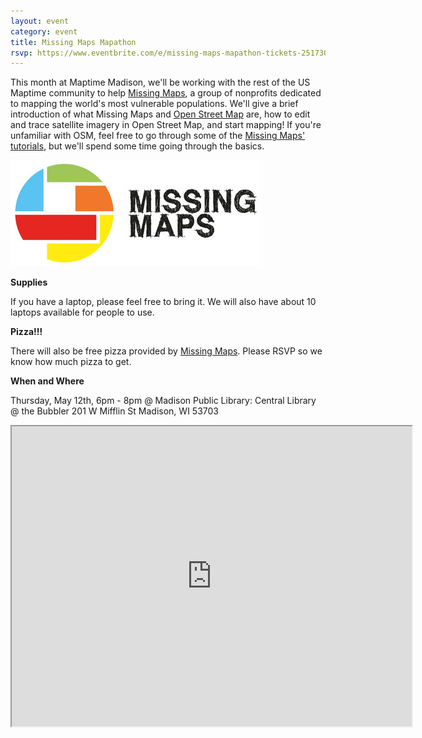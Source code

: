```yaml
---
layout: event
category: event
title: Missing Maps Mapathon
rsvp: https://www.eventbrite.com/e/missing-maps-mapathon-tickets-25173007142
---
```


This month at Maptime Madison, we'll be working with the rest of the US Maptime community to help [Missing Maps](http://www.missingmaps.org/), a group of nonprofits dedicated to mapping the world's most vulnerable populations. We'll give a brief introduction of what Missing Maps and [Open Street Map](http://www.openstreetmap.org/) are, how to edit and trace satellite imagery in Open Street Map, and start mapping! If you're unfamiliar with OSM, feel free to go through some of the [Missing Maps' tutorials](http://www.missingmaps.org/contribute/#learn), but we'll spend some time going through the basics.


<img src="./img/Missing-Maps-logo.jpg">

**Supplies**

If you have a laptop, please feel free to bring it. We will also have about 10 laptops available for people to use. 

**Pizza!!!**

There will also be free pizza provided by [Missing Maps](http://www.missingmaps.org/). Please RSVP so we know how much pizza to get.

**When and Where**

Thursday, May 12th, 6pm - 8pm @ Madison Public Library: Central Library @ the Bubbler
201 W Mifflin St Madison, WI 53703

<iframe src="https://www.google.com/maps/d/embed?mid=zG58qKgtMl1U.k2k7JGCKTZUE" width="640" height="480"></iframe>
